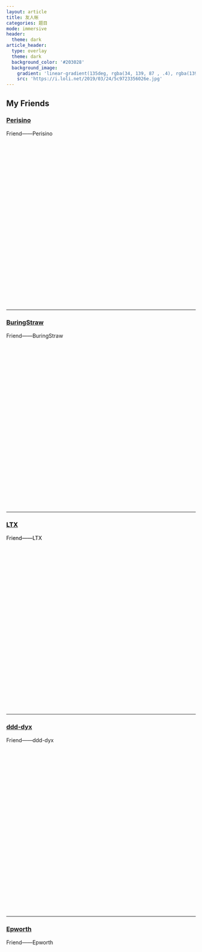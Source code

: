 ```yaml
---
layout: article
title: 友人帐
categories: 题目
mode: immersive
header:
  theme: dark
article_header:
  type: overlay
  theme: dark
  background_color: '#203028'
  background_image:
    gradient: 'linear-gradient(135deg, rgba(34, 139, 87 , .4), rgba(139, 34, 139, .4))'
    src: 'https://i.loli.net/2019/03/24/5c9723356026e.jpg'
---
```

## My Friends

<div class="hero hero--dark" style='height: 500px; background-image: url("http://theme-next.iissnan.com/assets/img/banner-2.jpg");'>
  <div class="hero__content">
    <a href="https://perisiely.github.io/"><h3>Perisino</h3></a>
    <p>Friend——Perisino</p>
  </div>
</div>

---
<div class="hero hero--dark" style='height: 500px; background-image: url("https://i.loli.net/2019/02/18/5c6aad2f92863.jpg");'>
  <div class="hero__content">
    <a href="https://buringstraw.win"><h3>BuringStraw</h3></a>
    <p>Friend——BuringStraw</p>
  </div>
</div>

---
<div class="hero hero--dark" style='height: 500px; background-image: url("https://timgsa.baidu.com/timg?image&quality=80&size=b9999_10000&sec=1552881535528&di=9e0d8bdd6dd210ab44996f4281e58fc5&imgtype=0&src=http%3A%2F%2Fb-ssl.duitang.com%2Fuploads%2Fitem%2F201602%2F16%2F20160216105758_P5muR.jpeg");'>
  <div class="hero__content">
    <a href="https://www.cnblogs.com/TaylorSwift13/"><h3><font color="black">LTX</font></h3></a>
    <p><font color="black">Friend——LTX</font></p>
  </div>
</div>

---
<div class="hero hero--dark" style='height: 500px; background-image: url("https://i.loli.net/2019/03/11/5c862d7c6a6ff.png");'>
  <div class="hero__content">
    <a href="http://ddd-dyx.cn"><h3>ddd-dyx</h3></a>
    <p>Friend——ddd-dyx</p>
  </div>
</div>

---
<div class="hero hero--dark" style='height: 500px; background-image: url("https://ww1.yunjiexi.club/2019/08/20/45c8efa25f9ce3d37b7d7c68c61ea54d.jpg");'>
  <div class="hero__content">
    <a href="https://epworth.cn/"><h3>Epworth</h3></a>
    <p>Friend——Epworth</p>
  </div>
</div>
